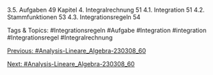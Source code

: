 3.5. Aufgaben 49
Kapitel 4. Integralrechnung 51
4.1. Integration 51
4.2. Stammfunktionen 53
4.3. Integrationsregeln 54

   Tags & Topics:
   #Integrationsregeln
   #Aufgabe
   #Integration
   #integration
   #Integrationsregel
   #Integralrechnung

[Previous: #Analysis-Lineare_Algebra-230308_60](Analysis-Lineare_Algebra-230308_60.md)

[Next: #Analysis-Lineare_Algebra-230308_60](Analysis-Lineare_Algebra-230308_60.md)